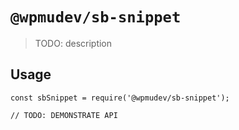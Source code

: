 # `@wpmudev/sb-snippet`

> TODO: description

## Usage

```
const sbSnippet = require('@wpmudev/sb-snippet');

// TODO: DEMONSTRATE API
```
